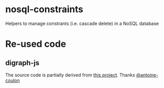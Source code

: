 # nosql-constraints

Helpers to manage constrants (i.e. cascade delete) in a NoSQL database

# Re-used code
## digraph-js

The source code is partially derived from [this project](https://github.com/antoine-coulon/digraph-js).
Thanks [@antoine-coulon](https://github.com/antoine-coulon/digraph-js/commits?author=antoine-coulon)
